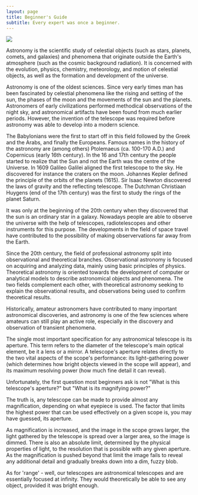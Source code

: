 ```yaml
---
layout: page
title: Beginner's Guide
subtitle: Every expert was once a beginner.
---
```


<img src="{{ site.baseurl }}/assets/img/beginners-guide.jpg" class="center">

Astronomy is the scientific study of celestial objects (such as stars, planets, comets, and galaxies) and phenomena that originate outside the Earth's atmosphere (such as the cosmic background radiation). It is concerned with the evolution, physics, chemistry, meteorology, and motion of celestial objects, as well as the formation and development of the universe.

Astronomy is one of the oldest sciences. Since very early times man has been fascinated by celestial phenomena like the rising and setting of the sun, the phases of the moon and the movements of the sun and the planets. Astronomers of early civilizations performed methodical observations of the night sky, and astronomical artifacts have been found from much earlier periods. However, the invention of the telescope was required before astronomy was able to develop into a modern science.

The Babylonians were the first to start off in this field followed by the Greek and the Arabs, and finally the Europeans. Famous names in the history of the astronomy are (among others) Ptolemaeus (ca. 100-170 A.D.) and Copernicus (early 16th century). In the 16 and 17th century the people started to realize that the Sun and not the Earth was the centre of the Universe. In 1609 Galileo Galilei aligned the first telescope to the sky. He discovered for instance the craters on the moon. Johannes Kepler defined the principle of the orbits of the planets (1615). Sir Isaac Newton discovered the laws of gravity and the reflecting telescope. The Dutchman Christiaan Huygens (end of the 17th century) was the first to study the rings of the planet Saturn.

It was only at the beginning of the 20th century when they discovered that the sun is an ordinary star in a galaxy. Nowadays people are able to observe the universe with the help of telescopes, radiotelescopes and other instruments for this purpose. The developments in the field of space travel have contributed to the possibility of making observervations far away from the Earth.

Since the 20th century, the field of professional astronomy split into observational and theoretical branches. Observational astronomy is focused on acquiring and analyzing data, mainly using basic principles of physics. Theoretical astronomy is oriented towards the development of computer or analytical models to describe astronomical objects and phenomena. The two fields complement each other, with theoretical astronomy seeking to explain the observational results, and observations being used to confirm theoretical results.

Historically, amateur astronomers have contributed to many important astronomical discoveries, and astronomy is one of the few sciences where amateurs can still play an active role, especially in the discovery and observation of transient phenomena.

The single most important specification for any astronomical telescope is its aperture. This term refers to the diameter of the telescope's main optical element, be it a lens or a mirror. A telescope's aperture relates directly to the two vital aspects of the scope's performance: its light-gathering power (which determines how bright objects viewed in the scope will appear), and its maximum resolving power (how much fine detail it can reveal).

Unfortunately, the first question most beginners ask is not "What is this telescope's aperture?" but "What is its magnifying power?"

The truth is, any telescope can be made to provide almost any magnification, depending on what eyepiece is used. The factor that limits the highest power that can be used effectively on a given scope is, you may have guessed, its aperture.

As magnification is increased, and the image in the scope grows larger, the light gathered by the telescope is spread over a larger area, so the image is dimmed. There is also an absolute limit, determined by the physical properties of light, to the resolution that is possible with any given aperture. As the magnification is pushed beyond that limit the image fails to reveal any additional detail and gradually breaks down into a dim, fuzzy blob.

As for 'range' - well, our telescopes are astronomical telescopes and are essentially focused at infinity. They would theoretically be able to see any object, provided it was bright enough.